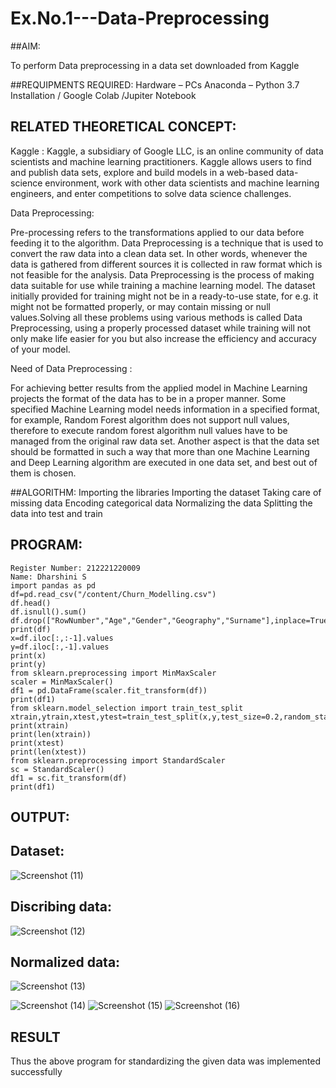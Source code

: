 # Ex.No.1---Data-Preprocessing
##AIM:

To perform Data preprocessing in a data set downloaded from Kaggle

##REQUIPMENTS REQUIRED:
Hardware – PCs
Anaconda – Python 3.7 Installation / Google Colab /Jupiter Notebook

## RELATED THEORETICAL CONCEPT:

Kaggle :
Kaggle, a subsidiary of Google LLC, is an online community of data scientists and machine learning practitioners. Kaggle allows users to find and publish data sets, explore and build models in a web-based data-science environment, work with other data scientists and machine learning engineers, and enter competitions to solve data science challenges.

Data Preprocessing:

Pre-processing refers to the transformations applied to our data before feeding it to the algorithm. Data Preprocessing is a technique that is used to convert the raw data into a clean data set. In other words, whenever the data is gathered from different sources it is collected in raw format which is not feasible for the analysis.
Data Preprocessing is the process of making data suitable for use while training a machine learning model. The dataset initially provided for training might not be in a ready-to-use state, for e.g. it might not be formatted properly, or may contain missing or null values.Solving all these problems using various methods is called Data Preprocessing, using a properly processed dataset while training will not only make life easier for you but also increase the efficiency and accuracy of your model.

Need of Data Preprocessing :

For achieving better results from the applied model in Machine Learning projects the format of the data has to be in a proper manner. Some specified Machine Learning model needs information in a specified format, for example, Random Forest algorithm does not support null values, therefore to execute random forest algorithm null values have to be managed from the original raw data set.
Another aspect is that the data set should be formatted in such a way that more than one Machine Learning and Deep Learning algorithm are executed in one data set, and best out of them is chosen.


##ALGORITHM:
Importing the libraries
Importing the dataset
Taking care of missing data
Encoding categorical data
Normalizing the data
Splitting the data into test and train

## PROGRAM:
```
Register Number: 212221220009
Name: Dharshini S
import pandas as pd
df=pd.read_csv("/content/Churn_Modelling.csv")
df.head()
df.isnull().sum()
df.drop(["RowNumber","Age","Gender","Geography","Surname"],inplace=True,axis=1)
print(df)
x=df.iloc[:,:-1].values
y=df.iloc[:,-1].values
print(x)
print(y)
from sklearn.preprocessing import MinMaxScaler
scaler = MinMaxScaler()
df1 = pd.DataFrame(scaler.fit_transform(df))
print(df1)
from sklearn.model_selection import train_test_split
xtrain,ytrain,xtest,ytest=train_test_split(x,y,test_size=0.2,random_state=2)
print(xtrain)
print(len(xtrain))
print(xtest)
print(len(xtest))
from sklearn.preprocessing import StandardScaler
sc = StandardScaler()
df1 = sc.fit_transform(df)
print(df1)
```
## OUTPUT:
## Dataset:
![Screenshot (11)](https://user-images.githubusercontent.com/113699377/190868267-315176bb-763d-46b7-808b-6cb1d3c4e097.png)
## Discribing data:
![Screenshot (12)](https://user-images.githubusercontent.com/113699377/190868281-cdb7d420-4d6a-4511-b38a-30cb2b027bf0.png)
## Normalized data:
![Screenshot (13)](https://user-images.githubusercontent.com/113699377/190868329-a82a22f5-304f-4ef0-9d7f-deb2ff283ff7.png)

![Screenshot (14)](https://user-images.githubusercontent.com/113699377/190868390-9f0904a8-792f-4605-a41a-5f70434d3726.png)
![Screenshot (15)](https://user-images.githubusercontent.com/113699377/190868428-ec697685-ce41-43dc-86b0-693d6e8b8e21.png)
![Screenshot (16)](https://user-images.githubusercontent.com/113699377/190868454-d5e8ba89-62d7-49a9-9e00-67890302112a.png)


## RESULT
Thus the above program for standardizing the given data was implemented successfully
